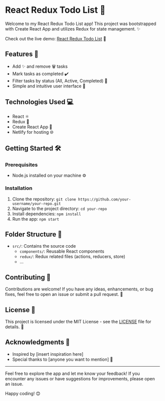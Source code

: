 # React Redux Todo List 📝

Welcome to my React Redux Todo List app! This project was bootstrapped with Create React App and utilizes Redux for state management. ✨

Check out the live demo: [React Redux Todo List](https://heroic-horse-951209.netlify.app/) 🚀

## Features 🌟
- Add ✨ and remove 🗑️ tasks
- Mark tasks as completed ✔️
- Filter tasks by status (All, Active, Completed) 🔄
- Simple and intuitive user interface 🎨

## Technologies Used 💻
- React ⚛️
- Redux 🔄
- Create React App 🚀
- Netlify for hosting 🌐

## Getting Started 🛠️

### Prerequisites
- Node.js installed on your machine ⚙️

### Installation
1. Clone the repository: `git clone https://github.com/your-username/your-repo.git`
2. Navigate to the project directory: `cd your-repo`
3. Install dependencies: `npm install`
4. Run the app: `npm start`

## Folder Structure 📂
- `src/`: Contains the source code
  - `components/`: Reusable React components
  - `redux/`: Redux related files (actions, reducers, store)
  - ...

## Contributing 🤝
Contributions are welcome! If you have any ideas, enhancements, or bug fixes, feel free to open an issue or submit a pull request. 🙌

## License 📄
This project is licensed under the MIT License - see the [LICENSE](LICENSE) file for details. 📜

## Acknowledgments 🙌
- Inspired by [insert inspiration here]
- Special thanks to [anyone you want to mention] 🌟

---

Feel free to explore the app and let me know your feedback! If you encounter any issues or have suggestions for improvements, please open an issue.

Happy coding! 😊
